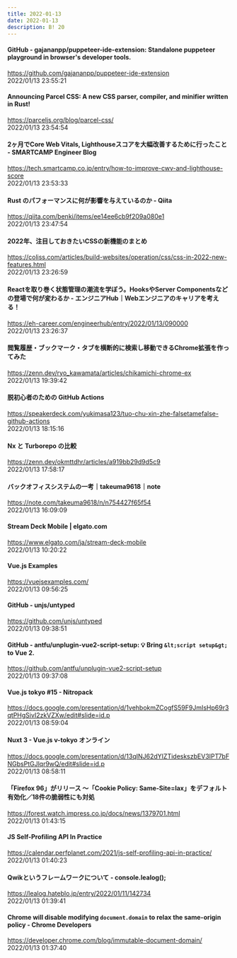 ```yaml
---
title: 2022-01-13
date: 2022-01-13
description: B! 20
---
```


#### GitHub - gajananpp/puppeteer-ide-extension: Standalone puppeteer playground in browser's developer tools.
https://github.com/gajananpp/puppeteer-ide-extension<br>
2022/01/13 23:55:21<br>


#### Announcing Parcel CSS: A new CSS parser, compiler, and minifier written in Rust!
https://parceljs.org/blog/parcel-css/<br>
2022/01/13 23:54:54<br>


#### 2ヶ月でCore Web Vitals, Lighthouseスコアを大幅改善するために行ったこと - SMARTCAMP Engineer Blog
https://tech.smartcamp.co.jp/entry/how-to-improve-cwv-and-lighthouse-score<br>
2022/01/13 23:53:33<br>


#### Rust のパフォーマンスに何が影響を与えているのか - Qiita
https://qiita.com/benki/items/ee14ee6cb9f209a080e1<br>
2022/01/13 23:47:54<br>


#### 2022年、注目しておきたいCSSの新機能のまとめ
https://coliss.com/articles/build-websites/operation/css/css-in-2022-new-features.html<br>
2022/01/13 23:26:59<br>


#### Reactを取り巻く状態管理の潮流を学ぼう。HooksやServer Componentsなどの登場で何が変わるか - エンジニアHub｜Webエンジニアのキャリアを考える！
https://eh-career.com/engineerhub/entry/2022/01/13/090000<br>
2022/01/13 23:26:37<br>


#### 閲覧履歴・ブックマーク・タブを横断的に検索し移動できるChrome拡張を作ってみた
https://zenn.dev/ryo_kawamata/articles/chikamichi-chrome-ex<br>
2022/01/13 19:39:42<br>


#### 脱初心者のための GitHub Actions
https://speakerdeck.com/yukimasa123/tuo-chu-xin-zhe-falsetamefalse-github-actions<br>
2022/01/13 18:15:16<br>


#### Nx と Turborepo の比較
https://zenn.dev/okmttdhr/articles/a919bb29d9d5c9<br>
2022/01/13 17:58:17<br>


#### バックオフィスシステムの一考｜takeuma9618｜note
https://note.com/takeuma9618/n/n754427f65f54<br>
2022/01/13 16:09:09<br>


#### Stream Deck Mobile | elgato.com
https://www.elgato.com/ja/stream-deck-mobile<br>
2022/01/13 10:20:22<br>


#### Vue.js Examples
https://vuejsexamples.com/<br>
2022/01/13 09:56:25<br>


#### GitHub - unjs/untyped
https://github.com/unjs/untyped<br>
2022/01/13 09:38:51<br>


#### GitHub - antfu/unplugin-vue2-script-setup: 💡 Bring `&lt;script setup&gt;` to Vue 2.
https://github.com/antfu/unplugin-vue2-script-setup<br>
2022/01/13 09:37:08<br>


#### Vue.js tokyo #15 - Nitropack
https://docs.google.com/presentation/d/1vehbokmZCogfS59F9JmIsHp69r3qtPHgSivI2zkVZXw/edit#slide=id.p<br>
2022/01/13 08:59:04<br>


#### Nuxt 3 - Vue.js v-tokyo オンライン
https://docs.google.com/presentation/d/13qINJ62dYIZTideskszbEV3IPT7bFNGbsPtGJlqr9wQ/edit#slide=id.p<br>
2022/01/13 08:58:11<br>


#### 「Firefox 96」がリリース ～「Cookie Policy: Same-Site=lax」をデフォルト有効化／18件の脆弱性にも対処
https://forest.watch.impress.co.jp/docs/news/1379701.html<br>
2022/01/13 01:43:15<br>


#### JS Self-Profiling API In Practice
https://calendar.perfplanet.com/2021/js-self-profiling-api-in-practice/<br>
2022/01/13 01:40:23<br>


#### Qwikというフレームワークについて - console.lealog();
https://lealog.hateblo.jp/entry/2022/01/11/142734<br>
2022/01/13 01:39:41<br>


#### Chrome will disable modifying `document.domain` to relax the same-origin policy - Chrome Developers
https://developer.chrome.com/blog/immutable-document-domain/<br>
2022/01/13 01:37:40<br>


